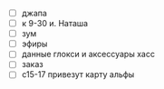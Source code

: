 - [ ] джапа
- [ ] к 9-30 и. Наташа
- [ ] зум
- [ ] эфиры
- [ ] данные глокси и аксессуары хасс
- [ ] заказ 
- [ ] с15-17 привезут карту альфы